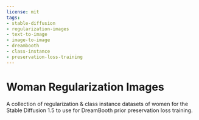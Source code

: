 ```yaml
---
license: mit
tags:
- stable-diffusion
- regularization-images
- text-to-image
- image-to-image
- dreambooth
- class-instance
- preservation-loss-training 
---
```


# Woman Regularization Images

A collection of regularization & class instance datasets of women for the Stable Diffusion 1.5 to use for DreamBooth prior preservation loss training.